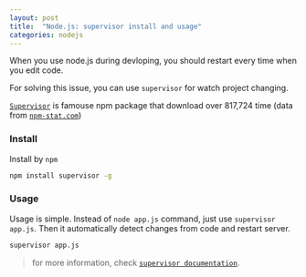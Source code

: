 ```yaml
---
layout: post
title:  "Node.js: supervisor install and usage"
categories: nodejs
---
```


When you use node.js during devloping, you should restart every time when you edit code. 

For solving this issue, you can use `supervisor` for watch project changing.


[`Supervisor`](https://www.npmjs.com/package/supervisor) is famouse npm package that download over 817,724 time (data from [`npm-stat.com`](https://www.npmjs.com/package/supervisor))


### Install

Install by `npm`

```bash
npm install supervisor -g
```

### Usage

Usage is simple. Instead of `node app.js` command, just use `supervisor app.js`. Then it automatically detect changes from code and restart server.

```bash
supervisor app.js
```

> for more information, check [`supervisor documentation`](http://supervisord.org/index.html).
